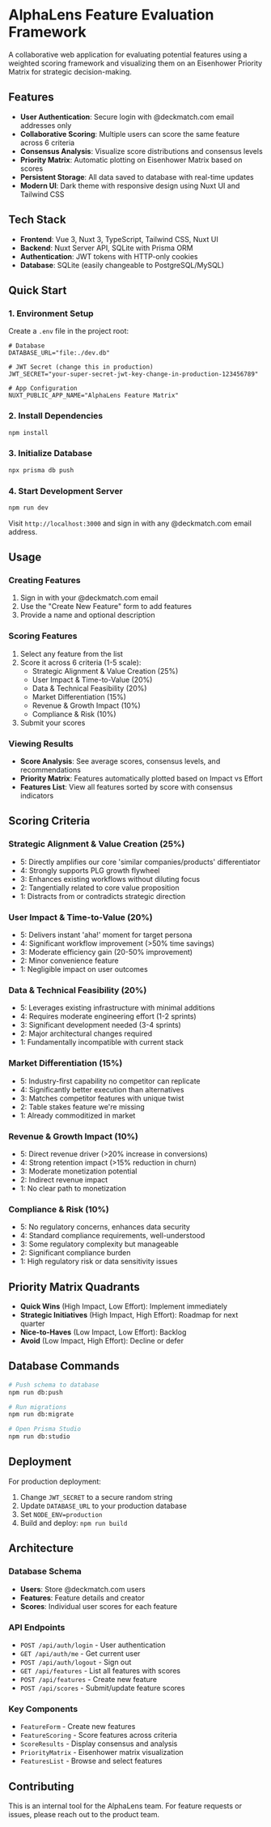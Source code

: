 # AlphaLens Feature Evaluation Framework

A collaborative web application for evaluating potential features using a weighted scoring framework and visualizing them on an Eisenhower Priority Matrix for strategic decision-making.

## Features

- **User Authentication**: Secure login with @deckmatch.com email addresses only
- **Collaborative Scoring**: Multiple users can score the same feature across 6 criteria
- **Consensus Analysis**: Visualize score distributions and consensus levels
- **Priority Matrix**: Automatic plotting on Eisenhower Matrix based on scores
- **Persistent Storage**: All data saved to database with real-time updates
- **Modern UI**: Dark theme with responsive design using Nuxt UI and Tailwind CSS

## Tech Stack

- **Frontend**: Vue 3, Nuxt 3, TypeScript, Tailwind CSS, Nuxt UI
- **Backend**: Nuxt Server API, SQLite with Prisma ORM
- **Authentication**: JWT tokens with HTTP-only cookies
- **Database**: SQLite (easily changeable to PostgreSQL/MySQL)

## Quick Start

### 1. Environment Setup

Create a `.env` file in the project root:

```env
# Database
DATABASE_URL="file:./dev.db"

# JWT Secret (change this in production)
JWT_SECRET="your-super-secret-jwt-key-change-in-production-123456789"

# App Configuration
NUXT_PUBLIC_APP_NAME="AlphaLens Feature Matrix"
```

### 2. Install Dependencies

```bash
npm install
```

### 3. Initialize Database

```bash
npx prisma db push
```

### 4. Start Development Server

```bash
npm run dev
```

Visit `http://localhost:3000` and sign in with any @deckmatch.com email address.

## Usage

### Creating Features
1. Sign in with your @deckmatch.com email
2. Use the "Create New Feature" form to add features
3. Provide a name and optional description

### Scoring Features
1. Select any feature from the list
2. Score it across 6 criteria (1-5 scale):
   - Strategic Alignment & Value Creation (25%)
   - User Impact & Time-to-Value (20%)
   - Data & Technical Feasibility (20%)
   - Market Differentiation (15%)
   - Revenue & Growth Impact (10%)
   - Compliance & Risk (10%)
3. Submit your scores

### Viewing Results
- **Score Analysis**: See average scores, consensus levels, and recommendations
- **Priority Matrix**: Features automatically plotted based on Impact vs Effort
- **Features List**: View all features sorted by score with consensus indicators

## Scoring Criteria

### Strategic Alignment & Value Creation (25%)
- 5: Directly amplifies our core 'similar companies/products' differentiator
- 4: Strongly supports PLG growth flywheel
- 3: Enhances existing workflows without diluting focus
- 2: Tangentially related to core value proposition
- 1: Distracts from or contradicts strategic direction

### User Impact & Time-to-Value (20%)
- 5: Delivers instant 'aha!' moment for target persona
- 4: Significant workflow improvement (>50% time savings)
- 3: Moderate efficiency gain (20-50% improvement)
- 2: Minor convenience feature
- 1: Negligible impact on user outcomes

### Data & Technical Feasibility (20%)
- 5: Leverages existing infrastructure with minimal additions
- 4: Requires moderate engineering effort (1-2 sprints)
- 3: Significant development needed (3-4 sprints)
- 2: Major architectural changes required
- 1: Fundamentally incompatible with current stack

### Market Differentiation (15%)
- 5: Industry-first capability no competitor can replicate
- 4: Significantly better execution than alternatives
- 3: Matches competitor features with unique twist
- 2: Table stakes feature we're missing
- 1: Already commoditized in market

### Revenue & Growth Impact (10%)
- 5: Direct revenue driver (>20% increase in conversions)
- 4: Strong retention impact (>15% reduction in churn)
- 3: Moderate monetization potential
- 2: Indirect revenue impact
- 1: No clear path to monetization

### Compliance & Risk (10%)
- 5: No regulatory concerns, enhances data security
- 4: Standard compliance requirements, well-understood
- 3: Some regulatory complexity but manageable
- 2: Significant compliance burden
- 1: High regulatory risk or data sensitivity issues

## Priority Matrix Quadrants

- **Quick Wins** (High Impact, Low Effort): Implement immediately
- **Strategic Initiatives** (High Impact, High Effort): Roadmap for next quarter
- **Nice-to-Haves** (Low Impact, Low Effort): Backlog
- **Avoid** (Low Impact, High Effort): Decline or defer

## Database Commands

```bash
# Push schema to database
npm run db:push

# Run migrations
npm run db:migrate

# Open Prisma Studio
npm run db:studio
```

## Deployment

For production deployment:
1. Change `JWT_SECRET` to a secure random string
2. Update `DATABASE_URL` to your production database
3. Set `NODE_ENV=production`
4. Build and deploy: `npm run build`

## Architecture

### Database Schema
- **Users**: Store @deckmatch.com users
- **Features**: Feature details and creator
- **Scores**: Individual user scores for each feature

### API Endpoints
- `POST /api/auth/login` - User authentication
- `GET /api/auth/me` - Get current user
- `POST /api/auth/logout` - Sign out
- `GET /api/features` - List all features with scores
- `POST /api/features` - Create new feature
- `POST /api/scores` - Submit/update feature scores

### Key Components
- `FeatureForm` - Create new features
- `FeatureScoring` - Score features across criteria
- `ScoreResults` - Display consensus and analysis
- `PriorityMatrix` - Eisenhower matrix visualization
- `FeaturesList` - Browse and select features

## Contributing

This is an internal tool for the AlphaLens team. For feature requests or issues, please reach out to the product team.
